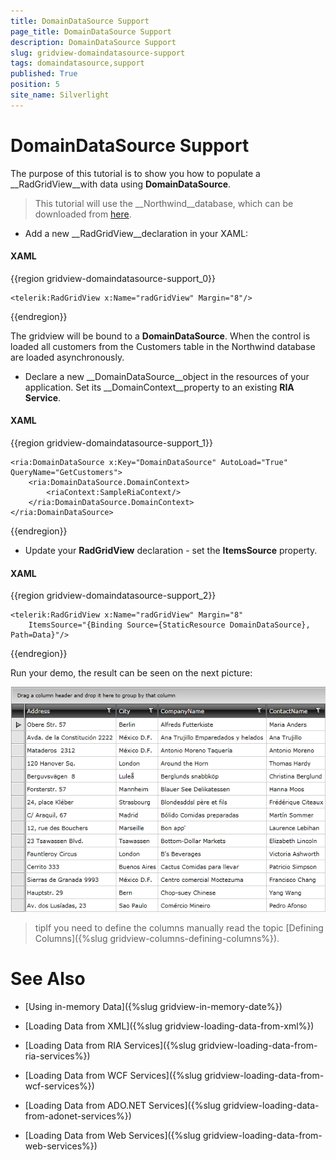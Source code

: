 ```yaml
---
title: DomainDataSource Support
page_title: DomainDataSource Support
description: DomainDataSource Support
slug: gridview-domaindatasource-support
tags: domaindatasource,support
published: True
position: 5
site_name: Silverlight
---
```


# DomainDataSource Support

The purpose of this tutorial is to show you how to populate a __RadGridView__with data using __DomainDataSource__.  

>This tutorial will use the __Northwind__database, which can be downloaded from [here](http://www.microsoft.com/downloads/details.aspx?FamilyID=06616212-0356-46A0-8DA2-EEBC53A68034&displaylang=en).

* Add a new __RadGridView__declaration in your XAML: 

#### __XAML__

{{region gridview-domaindatasource-support_0}}

	<telerik:RadGridView x:Name="radGridView" Margin="8"/>
{{endregion}}

The gridview will be bound to a __DomainDataSource__. When the control is loaded all customers from the Customers table in the Northwind database are loaded asynchronously.

*  Declare a new __DomainDataSource__object in the resources of your application. Set its __DomainContext__property to an existing __RIA Service__. 

#### __XAML__

{{region gridview-domaindatasource-support_1}}

	<ria:DomainDataSource x:Key="DomainDataSource" AutoLoad="True" QueryName="GetCustomers">
	    <ria:DomainDataSource.DomainContext>
	        <riaContext:SampleRiaContext/>
	    </ria:DomainDataSource.DomainContext>
	</ria:DomainDataSource>
{{endregion}}

* Update your __RadGridView__ declaration - set the __ItemsSource__ property. 

#### __XAML__

{{region gridview-domaindatasource-support_2}}

	<telerik:RadGridView x:Name="radGridView" Margin="8"
	    ItemsSource="{Binding Source={StaticResource DomainDataSource}, Path=Data}"/>
{{endregion}}

Run your demo, the result can be seen on the next picture: 

![](images/RadGridView_PopulatingWithDataLoadFromDomainDataSource_010.PNG)

>tipIf you need to define the columns manually read the topic [Defining Columns]({%slug gridview-columns-defining-columns%}).

# See Also

 * [Using in-memory Data]({%slug gridview-in-memory-date%})

 * [Loading Data from XML]({%slug gridview-loading-data-from-xml%})

 * [Loading Data from RIA Services]({%slug gridview-loading-data-from-ria-services%})

 * [Loading Data from WCF Services]({%slug gridview-loading-data-from-wcf-services%})

 * [Loading Data from ADO.NET Services]({%slug gridview-loading-data-from-adonet-services%})

 * [Loading Data from Web Services]({%slug gridview-loading-data-from-web-services%})

